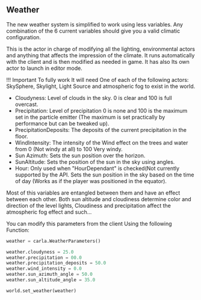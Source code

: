 Weather
-------
The new weather system is simplified to work using less variables. Any combination of the 6 current variables should give you a valid climatic configuration.


This is the actor in charge of modifying all the lighting, environmental actors and anything that affects the impression of the climate. It runs automatically with the client and is then modified as needed in game. It has also Its own actor to launch in editor mode. 


!!! Important
    To fully work It will need One of each of the following actors:
     SkySphere, Skylight, Light Source and atmospheric fog to exist in the world.



  
  - Cloudyness: Level of clouds in the sky. 0 is clear and 100 is full overcast.
  - Precipitation: Level of precipitation 0 is none and 100 is the maximum set in the particle emitter (The maximum is set practically by performance but can be tweaked up).
  - PrecipitationDeposits: The deposits of the current precipitation in the floor.
  - WindIntensity: The intensity of the Wind effect on the trees and water from 0 (Not windy at all) to 100 Very windy.
  - Sun Azimuth: Sets the sun position over the horizon.
  - SunAltitude: Sets the position of the sun in the sky using angles. 
  - Hour: Only used when "HourDependant" is checked(Not currently supported by the API. Sets the sun position in the sky based on the time of day (Works as if the player was positioned in the equator).

Most of this variables are entangled between them and have an effect between each other. Both sun altitude and cloudiness determine color and direction of the level lights, Cloudiness and precipitation affect the atmospheric fog effect and such... 

You can modify this parameters from the client Using the following Function:

```python   
weather = carla.WeatherParameters()

weather.cloudyness = 25.0
weather.precipitation = 00.0
weather.precipitation_deposits = 50.0
weather.wind_intensity = 0.0
weather.sun_azimuth_angle = 50.0
weather.sun_altitude_angle = 35.0

world.set_weather(weather)
```
